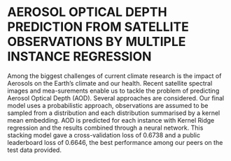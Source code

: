 # AEROSOL  OPTICAL  DEPTH  PREDICTION  FROM  SATELLITE OBSERVATIONS  BY  MULTIPLE  INSTANCE  REGRESSION

Among the biggest challenges of current climate research is the impact of Aerosols on the Earth’s climate and our health. Recent satellite spectral images and mea-surements enable us to tackle the problem of predicting Aerosol Optical Depth (AOD). Several approaches are considered. Our final model uses a probabilistic approach, observations are assumed to be sampled from a distribution and each distribution summarised by a kernel mean embedding.  AOD is predicted for each instance with Kernel Ridge regression and the results combined through a neural network.  This stacking model gave a cross-validation loss of 0.6738 and a public leaderboard loss of 0.6646, the best performance among our peers on the test data provided.
